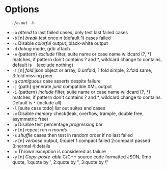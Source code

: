 # Options

```Shell
   ./a.out -h
```

*    `-a` *attend* to last failed cases, only test last failed cases
*    `-b` [n] *break* test once n (default 1) cases failed
*    `-c` Disable *colorful* output, black-white output
*    `-d` *debug* mode, gdb attach
*    `-e` {pattern} *exclude* filter, suite name or case name wildcard (?, *) matches, if pattern don't contains ? and *, wildcard change to contains, default is ` ` (exclude nothing)
*    `-f` [n] *fold* json object or array, 0:unfold, 1:fold simple, 2:fold same, 3:fold missing peer
*    `-g` *contiguous* case asserts despite failure
*    `-j` {path} generate *junit* compatible XML output
*    `-i` {pattern} *include* filter, suite name or case name wildcard (?, *) matches, if pattern don't contains ? and *, wildcard change to contains. Default is `*` (include all)
*    `-l` [suite case todo] *list* out suites and cases
*    `-m` Disable *memory* check(leak, overflow, trample, double free, asymmetric free)
*    `-p` Disable test percentage *progressing* bar
*    `-r` [n] repeat run n *rounds*
*    `-s` *shuffle* cases then test in random order if no last failed
*    `-v` [n] *verbose* output, 0:quiet 1:compact failed 2:compact passed 3:normal 4:details
*    `-x` Thrown *exception* is considered as failure
*    `-y` [n] *Copy-paste-able* C/C++ source code formatted JSON, 0:no quote, 1:quote by ', 2:quote by ", 3:quote by \\"

